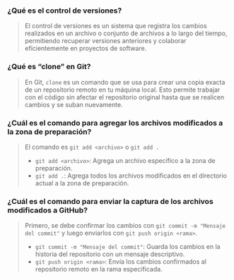 ### ¿Qué es el control de versiones?
> El control de versiones es un sistema que registra los cambios realizados en un archivo o conjunto de archivos a lo largo del tiempo, permitiendo recuperar versiones anteriores y colaborar eficientemente en proyectos de software.  

### ¿Qué es “clone” en Git?
> En Git, `clone` es un comando que se usa para crear una copia exacta de un repositorio remoto en tu máquina local. Esto permite trabajar con el código sin afectar el repositorio original hasta que se realicen cambios y se suban nuevamente.  

### ¿Cuál es el comando para agregar los archivos modificados a la zona de preparación?
> El comando es `git add <archivo>` o `git add .`  
> - `git add <archivo>`: Agrega un archivo específico a la zona de preparación.  
> - `git add .`: Agrega todos los archivos modificados en el directorio actual a la zona de preparación.  

### ¿Cuál es el comando para enviar la captura de los archivos modificados a GitHub?
> Primero, se debe confirmar los cambios con `git commit -m "Mensaje del commit"` y luego enviarlos con `git push origin <rama>`.  
> - `git commit -m "Mensaje del commit"`: Guarda los cambios en la historia del repositorio con un mensaje descriptivo.  
> - `git push origin <rama>`: Envía los cambios confirmados al repositorio remoto en la rama especificada.  


